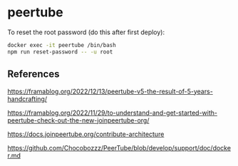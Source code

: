 # peertube

To reset the root password (do this after first deploy):

```sh
docker exec -it peertube /bin/bash
npm run reset-password -- -u root
```

## References

<https://framablog.org/2022/12/13/peertube-v5-the-result-of-5-years-handcrafting/>

<https://framablog.org/2022/11/29/to-understand-and-get-started-with-peertube-check-out-the-new-joinpeertube-org/>

<https://docs.joinpeertube.org/contribute-architecture>

<https://github.com/Chocobozzz/PeerTube/blob/develop/support/doc/docker.md>
